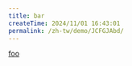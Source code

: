 ```yaml
---
title: bar
createTime: 2024/11/01 16:43:01
permalink: /zh-tw/demo/JCFGJAbd/
---
```


[foo](./foo.md)
